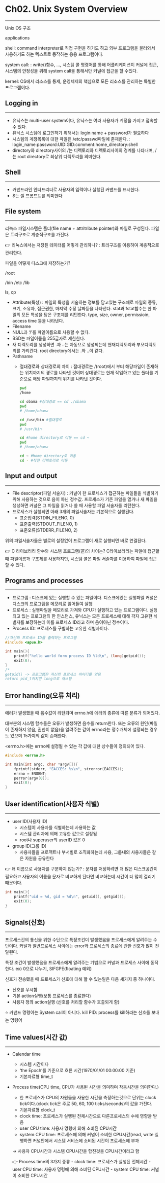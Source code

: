 # Ch02. Unix System Overview

---

Unix OS 구조

applications

shell: command interpreter로 직접 구현을 하기도 하고 외부 프로그램을 불러와서 사용하기도 하는 텍스트로 동작하는 응용 프로그램이다.

system call: : write()함수, …, 시스템 콜 명령어를 통해 어플리케이션이 커널에 접근, 시스템의 안정성을 위해 system call을 통해서만 커널에 접근을 할 수있다.

kernel: OS에서 리소스를 통제, 운영체제의 핵심으로 모든 리소스를 관리하는 특별한 프로그램이다.

## Logging in

---

- 유닉스는 multi-user system이다, 유닉스는 여러 사용자가 계정을 가지고 접속할 수 있다.
- 유닉스 시스템에 로그인하기 위해서는 login name + password가 필요하다
- 시스템의 계정목록에 대한 파일은 /etc/passwd파일에 존재한다.
: login_name:password:UID:GID:comment:home_directory:shell
- directory와 directory사이의 /는 디렉토리와 디렉토리사이의 경계를 나타내며, /는 root directory로 최상위 디렉토리를 의미한다.

## Shell

---

- 커맨드라인 인터프리터로 사용자의 입력이나 실행된 커맨드를 표시한다.
- $는 셸 프롬프트를 의미한다

## File system

---

리눅스 파일시스템은 폴더(file name + attritribute pointer)와 파일로 구성된다. 파일은 트리구조로 계층적구조를 가진다.

<aside>
👉 리눅스에서는 저장된 데이터를 어떻게 관리하나?
: 트리구조를 이용하여 계층적으로 관리한다.

파일을 어떻게 디스크에 저장하는가?

</aside>

/root

/bin /etc /lib

ls, cp

- Attribute(특성)
: 파일의 특성을 서술하는 정보를 담고있는 구조체로 파일의 종류, 크기, 소유자, 접근권한, 마지막 수정 날짜등을 나타낸다. stat과 fstat함수는 한 파일의 모든 특성을 담은 구조체를 리턴한다. type, size, owner, permissioin, access time 등을 나타낸다.
- Filename
- NULL과 ‘/’를 파일이름으로 사용할 수 없다.
- BSD는 파일이름을 255글자로 제한한다.
- 새 디렉토리를 생성하면 .과 ..는 자동으로 생성되는데 현재디렉토리와 부모디렉토리를 가리킨다. root directory에서는 .와 ..이 같다.
- Pathname
    - 절대경로와 상대경로의 차이
    : 절대경로는 /(root)에서 부터 해당파일이 존재하는 위치까지의 경로를 나타낸 것이며 상대경로는 현재 작업하고 있는 폴더를 기준으로 해당 파일까지의 위치를 나타낸 것이다.
        
        ```bash
        pwd
        /home
        
        cd obama #상대경로 == cd ./obama
        pwd
        # /home/obama
        
        cd /usr/bin #절대경로
        pwd
        # /usr/bin
        
        cd #home directory로 이동 == cd ~
        pwd
        # /home/obama
        
        cd ~ #home directory로 이동
        cd - #직전 디렉토리로 이동
        ```
        

## Input and output

---

- File descriptor(파일 서술자)
: 커널이 한 프로세스가 접근하는 파일들을 식별하기 위해 사용하는 것으로 음이 아닌 정수값. 프로세스가 기존 파일을 열거나 새 파일을 생성하면 커널은 그 파일을 읽거나 쓸 때 사용할 파일 서술자를 리턴한다.
- 프로세스가 실행되면 아래 3개의 파일서술자는 기본적으로 실행된다.
    - 표준입력(STDIN_FILENO, 0)
    - 표준출력(STDOUT_FILENO, 1)
    - 표준오류(STDERR_FILENO, 2)

위의 파일서술자들은 별로의 설정없이 프로그램이 새로 실행되면 바로 연결된다.

<aside>
👉 C 라이브러리 함수와 시스템 프로그램(콜)의 차이는?
C라이브러리는 파일에 접근할때 파일이름과 구조체를 사용하지만, 시스템 콜은 파일 서술자를 이용하여 파일에 접근할 수 있다.

</aside>

## Programs and processes

---

- 프로그램
: 디스크에 있는 실행할 수 있는 파일이다.
디스크에있는 실행파일 커널은 디스크의 프로그램을 메모리로 읽어들여 실행
- 프로세스
: 실행파일을 메모리로 가져와 CPU가 실행하고 있는 프로그램이다.
실행되고 있는 프로그램의 한 인스턴스, 유닉스는 모든 프로세스에 대해 각자 고유한 식별자를 보장하는데 이를 프로세스 ID라고 하며 음이아닌 정수이다.
- Process ID: 프로세스를 구별하는 고유한 식별자이다.

```c
//자신의 프로세스 ID를 출력하는 프로그램
#include <apue.h>

int main(){
	printf("hello world form process ID %ld\n", (long)getpid());
	exit(0);
}
/*
getpid() -> 프로그램은 자신의 프로세스 아이디를 얻음
return pid_t이지만 long으로 캐스팅

```

## Error handling(오류 처리)

---

 에러가 발생했을 때 음수값이 리턴되며 errno.h에 에러의 종류에 따른 분류가 되어있다. 

대부분의 시스템 함수들은 오류가 발생하면 음수를 return한다. 또는 오류의 원인(파일이 존재하지 않음, 권한이 없음)을 알려주는 값이 errno라는 정수개체에 설정되는 경우도 있으며 15가지의 값이 존재한다.

 <errno.h>에는 errno에 설정될 수 있는 각 값에 대한 상수들이 정의되어 있다.

```c
#include <errno.h>

int main(int argc, char *argv[]){
	fprintf(stderr, "EACCES: %s\n", strerror(EACCES));
	errno = ENOENT;
	perror(argv[0]);
	exit(0);
}

```

## User identification(사용자 식별)

---

- user ID(사용자 ID)
    - 시스템이 사용자를 식별하는데 사용하는 값
    - 시스템 관리자에 의해 고유한 값으로 설정됨
    - root나 superuser의 userID 값은 0
- group ID(그룹 ID)
    - 사용자들을 프로젝트나 부서별로 조직화하는데 사용, 그룹내의 사용자들은 같은 자원을 공유한다

<aside>
👉 왜 이름으로 사용자를 구분하지 않는가?
: 문자를 저장하려면 더 많은 디스크공간이 필요하고 사용자의 이름을 문자로 비교하게 된다면 비교하는데 시간이 더 많이 걸리기 때문이다.

</aside>

```c
int main(){
	printf("uid = %d, gid = %d\n", getuid(), getgid());
	exit(0);
}
```

## Signals(신호)

---

 프로세스간의 통신을 위한 수단으로 특정조건이 발생했음을 프로세스에게 알려주는 수단이다. 커널과 일반프로세스 사이에는 error와 프로세스의 종료에 관한 신호가 많이 전달된다.

 특정 조건이 발생했음을 프로세스에게 알려주는 기법으로 커널과 프로세스 사이에 동작한다. ex) 0으로 나누기, SIFGPE(floating 예외)

신호가 전송됐을 때 프로세스가 신호에 대해 할 수 있는일은 다음 세가지 중 하나이다.

- 신호를 무시함
- 기본 action실행(보통 프로세스를 종료한다)
- 사용자 정의 action실행 (신호를 처리할 함수가 호출되게 함)

<aside>
⭐ 커맨드 명령어는 System call이 아니다.
kill PID: process를 kill하라는 신호를 보내는 명령어

</aside>

## Time values(시간 값)

---

- Calendar time
    - 시스템 시간이다
    - ‘the Epoch’를 기준으로 흐른 시간(1970/01/01 00:00:00 기준)
    - 기본자료형 time_t
- Process time(CPU time, CPU가 사용된 시간을 의미하며 작동시간을 의미한다.)
    - 한 프로세스가 CPU의 자원들을 사용한 시간을 측정하는것으로 단위는 clock tick이다.(clock tick은 주로 50, 60, 100 ticks/seconds)의 값을 가진다.
    - 기본자료형 clock_t
    - clock time: 프로세스가 실행된 전체시간으로 다른프로세스의 수에 영향을 받음
    - user CPU time: 사용자 명령에 의해 소비된 CPU시간
    - system CPU time: 프로세스에 의해 커널이 소비한 CPU시간(read, write 실행하면 커널안에서 시스템 서비스에 소비된 시간이 프로세스에 부과
    
    → 사용자 CPU시간과 시스템 CPU시간을 합친것을 CPU시간이라고 함
    
    <aside>
    👉 Process time의 3가지 종류
    - clock time: 프로세스가 실행된 전체시간
    - user CPU time: 사용자 명령에 의해 소비된 CPU시간
    - system CPU time: 커널이 소비한 CPU시간
    
    </aside>